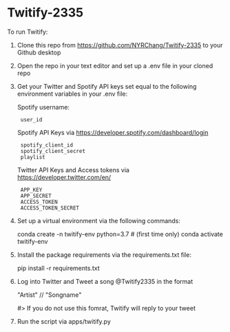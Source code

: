 # Twitify-2335

To run Twitify:

1. Clone this repo from https://github.com/NYRChang/Twitify-2335 to your Github desktop

2. Open the repo in your text editor and set up a .env file in your cloned repo 

3. Get your Twitter and Spotify API keys set equal to the following environment variables in your .env file: 

    Spotify username:

        user_id
    
    Spotify API Keys via https://developer.spotify.com/dashboard/login

        spotify_client_id
        spotify_client_secret
        playlist

    Twitter API Keys and Access tokens via https://developer.twitter.com/en/

        APP_KEY
        APP_SECRET
        ACCESS_TOKEN
        ACCESS_TOKEN_SECRET

4. Set up a virtual environment via the following commands:

    conda create -n twitify-env python=3.7 # (first time only)
    conda activate twitify-env

5. Install the package requirements via the requirements.txt file:

    pip install -r requirements.txt

6. Log into Twitter and Tweet a song @Twitify2335 in the format

    "Artist" // "Songname"

    #> If you do not use this fomrat, Twitify will reply to your tweet

7. Run the script via apps/twitify.py